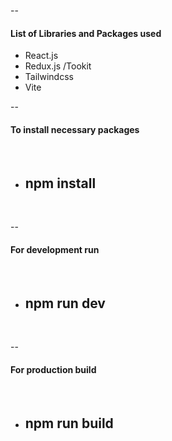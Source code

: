 -- <h4>List of Libraries and Packages used</h4>
- React.js
- Redux.js /Tookit
- Tailwindcss
- Vite


-- <h4>To install necessary packages</h4><br>
- <h2> npm install </h2> <br>

-- <h4>For development run</h4><br>
- <h2> npm run dev </h2> <br>

-- <h4>For production build</h4><br>
- <h2> npm run build </h2> <br>